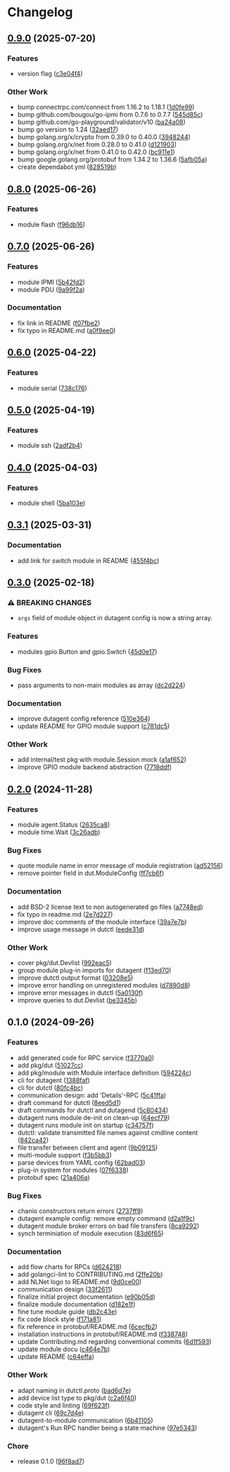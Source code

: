 # Changelog

## [0.9.0](https://github.com/BlindspotSoftware/dutctl/compare/v0.8.0...v0.9.0) (2025-07-20)


### Features

* version flag ([c3e04f4](https://github.com/BlindspotSoftware/dutctl/commit/c3e04f40ed993c30dd473230f085475f5cc80282))


### Other Work

* bump connectrpc.com/connect from 1.16.2 to 1.18.1 ([1d0fe99](https://github.com/BlindspotSoftware/dutctl/commit/1d0fe997e550b552a31a554910fca440163638b1))
* bump github.com/bougou/go-ipmi from 0.7.6 to 0.7.7 ([545d85c](https://github.com/BlindspotSoftware/dutctl/commit/545d85c1653bf784925634b7a7596f5b3129fb94))
* bump github.com/go-playground/validator/v10 ([ba24a08](https://github.com/BlindspotSoftware/dutctl/commit/ba24a0811cd26bd1531d7b88addd375ed8c44a4e))
* bump go version to 1.24 ([32aed17](https://github.com/BlindspotSoftware/dutctl/commit/32aed176c8ada72faa160dc5fcd245d13c9b5fdb))
* bump golang.org/x/crypto from 0.39.0 to 0.40.0 ([3948244](https://github.com/BlindspotSoftware/dutctl/commit/3948244842553cec38099cc9b64802a0af6f5b27))
* bump golang.org/x/net from 0.28.0 to 0.41.0 ([d121903](https://github.com/BlindspotSoftware/dutctl/commit/d121903dab7fc62f27bfab87c8efec6d446fbbab))
* bump golang.org/x/net from 0.41.0 to 0.42.0 ([bc911e1](https://github.com/BlindspotSoftware/dutctl/commit/bc911e128badbfe4f8eb033450a530dfc41de864))
* bump google.golang.org/protobuf from 1.34.2 to 1.36.6 ([5afb05a](https://github.com/BlindspotSoftware/dutctl/commit/5afb05ad2010756cf45840e10d6f4a09a1d71f34))
* create dependabot.yml ([828519b](https://github.com/BlindspotSoftware/dutctl/commit/828519be937a8e1b73976dfd1f6d8edf00a3e046))

## [0.8.0](https://github.com/BlindspotSoftware/dutctl/compare/v0.7.0...v0.8.0) (2025-06-26)


### Features

* module flash ([f96db16](https://github.com/BlindspotSoftware/dutctl/commit/f96db1691387e092ccc6e236cba85e3e2a5ac797))

## [0.7.0](https://github.com/BlindspotSoftware/dutctl/compare/v0.6.0...v0.7.0) (2025-06-26)


### Features

* module IPMI ([5b42fd2](https://github.com/BlindspotSoftware/dutctl/commit/5b42fd290880f6fd6e578143a4f524eb0d3ae3d7))
* module PDU ([9a99f2a](https://github.com/BlindspotSoftware/dutctl/commit/9a99f2a04b0299058be969be41c95d71f8ac8d37))


### Documentation

* fix link in README ([f07fbe2](https://github.com/BlindspotSoftware/dutctl/commit/f07fbe2c27a5e48a0915d6c8f0ab4a14e41560a8))
* fix typo in README.md ([a0f9ee0](https://github.com/BlindspotSoftware/dutctl/commit/a0f9ee0d6a569110953c23ced4c21a190cb60844))

## [0.6.0](https://github.com/BlindspotSoftware/dutctl/compare/v0.5.0...v0.6.0) (2025-04-22)


### Features

* module serial ([738c176](https://github.com/BlindspotSoftware/dutctl/commit/738c176840cb8dd6b95935b75b3f12b85149161b))

## [0.5.0](https://github.com/BlindspotSoftware/dutctl/compare/v0.4.0...v0.5.0) (2025-04-19)


### Features

* module ssh ([2adf2b4](https://github.com/BlindspotSoftware/dutctl/commit/2adf2b40bd5f528de78884cd5f05bf4917e485ac))

## [0.4.0](https://github.com/BlindspotSoftware/dutctl/compare/v0.3.1...v0.4.0) (2025-04-03)


### Features

* module shell ([5ba103e](https://github.com/BlindspotSoftware/dutctl/commit/5ba103e0f9fb1e7f5666ea9e6143e7fb10f305ae))

## [0.3.1](https://github.com/BlindspotSoftware/dutctl/compare/v0.3.0...v0.3.1) (2025-03-31)


### Documentation

* add link for switch module in README ([455f4bc](https://github.com/BlindspotSoftware/dutctl/commit/455f4bc080f4069cb43c389bb196ea4b07366779))

## [0.3.0](https://github.com/BlindspotSoftware/dutctl/compare/v0.2.0...v0.3.0) (2025-02-18)


### ⚠ BREAKING CHANGES

* `args` field of module object in dutagent config is now a string array.

### Features

* modules gpio.Button and gpio.Switch ([45d0e17](https://github.com/BlindspotSoftware/dutctl/commit/45d0e1707a00f60bf5f02162c7d7f15c04985679))


### Bug Fixes

* pass arguments to non-main modules as array ([dc2d224](https://github.com/BlindspotSoftware/dutctl/commit/dc2d224f5014cec742dbb207742121fcbc6eab84))


### Documentation

* improve dutagent config reference ([510e364](https://github.com/BlindspotSoftware/dutctl/commit/510e3646aa65e012ca12cfe457120ee1a68da6c0))
* update README for GPIO module support ([c781dc5](https://github.com/BlindspotSoftware/dutctl/commit/c781dc50e16c86bcfff910e5942164f6e8ecdb12))


### Other Work

* add internal/test pkg with module.Session mock ([a1af652](https://github.com/BlindspotSoftware/dutctl/commit/a1af652acec26a5147bdc248ed11578ae9278825))
* improve GPIO module backend abstraction ([7718ddf](https://github.com/BlindspotSoftware/dutctl/commit/7718ddff467e889c2e16b959e3b676172ee8ce55))

## [0.2.0](https://github.com/BlindspotSoftware/dutctl/compare/v0.1.0...v0.2.0) (2024-11-28)


### Features

* module agent.Status ([2635ca8](https://github.com/BlindspotSoftware/dutctl/commit/2635ca871c33a5a794b5c6161a8aaa17e099e212))
* module time.Wait ([3c26adb](https://github.com/BlindspotSoftware/dutctl/commit/3c26adb00086366b7ac9267ba6b76fc7cec01a1e))


### Bug Fixes

* quote module name in error message of module registration ([ad52156](https://github.com/BlindspotSoftware/dutctl/commit/ad521569755115b3af3bf165346d301a094181a9))
* remove pointer field in dut.ModuleConfig ([ff7cb6f](https://github.com/BlindspotSoftware/dutctl/commit/ff7cb6f4efe6ef586ab1d5a45d50f22fa66fbfab))


### Documentation

* add BSD-2 license text to non autogenerated go files ([a7748ed](https://github.com/BlindspotSoftware/dutctl/commit/a7748ed6ac749c5b73524266f65dc7ee3efb9492))
* fix typo in readme.md ([2e7d227](https://github.com/BlindspotSoftware/dutctl/commit/2e7d22797e04fc6376254e88584e065f1a956130))
* improve doc comments of the module interface ([39a7e7b](https://github.com/BlindspotSoftware/dutctl/commit/39a7e7b8d89d82400277b67368f5efda2b5133c9))
* improve usage message in dutctl ([eede31d](https://github.com/BlindspotSoftware/dutctl/commit/eede31ddcde939cde64cd45722cf4efbba460848))


### Other Work

* cover pkg/dut.Devlist ([992eac5](https://github.com/BlindspotSoftware/dutctl/commit/992eac50d323bb4a68155eae477a63663ba6e8fd))
* group module plug-in imports for dutagent ([f13ed70](https://github.com/BlindspotSoftware/dutctl/commit/f13ed70350ea43ff5eeb99c0875461e3b8b479b5))
* improve dutctl output format ([03208e5](https://github.com/BlindspotSoftware/dutctl/commit/03208e58dce96f084ef7f433a6716734dc874875))
* improve error handling on unregistered modules ([d7890d8](https://github.com/BlindspotSoftware/dutctl/commit/d7890d89260a0e5d716f1f354709262faeacf870))
* improve error messages in dutctl ([5a0130f](https://github.com/BlindspotSoftware/dutctl/commit/5a0130fad402f6e7248b94a7b06d2f4597869b42))
* improve queries to dut.Devlist ([be3345b](https://github.com/BlindspotSoftware/dutctl/commit/be3345b824b7ece558670a0976b5adddbbe6b07c))

## 0.1.0 (2024-09-26)


### Features

* add generated code for RPC service ([f3770a0](https://github.com/BlindspotSoftware/dutctl/commit/f3770a0199cbbfce477192c33995d659f0e9d562))
* add pkg/dut ([51027cc](https://github.com/BlindspotSoftware/dutctl/commit/51027ccb5d5471462afead94349a259a0cef72b9))
* add pkg/module with Module interface definition ([594224c](https://github.com/BlindspotSoftware/dutctl/commit/594224ce621fb2145f523975ccd47f29df3143ef))
* cli for dutagent ([1388faf](https://github.com/BlindspotSoftware/dutctl/commit/1388faf88d96cff39f3bb90caec0d9c505675b69))
* cli for dutctl ([80fc4bc](https://github.com/BlindspotSoftware/dutctl/commit/80fc4bc4022ab99a3338b5e0d8dde1bbfe5c8ceb))
* communication design: add 'Details'-RPC ([5c41ffa](https://github.com/BlindspotSoftware/dutctl/commit/5c41ffa32a927ef107d9f2080a38d4f1f2c0a879))
* draft command for dutctl ([8eed5d1](https://github.com/BlindspotSoftware/dutctl/commit/8eed5d176baf860abddc08b135c62cab20c4b545))
* draft commands for dutctl and dutagend ([5c80434](https://github.com/BlindspotSoftware/dutctl/commit/5c80434483ed619902b594793594af7adc6d219f))
* dutagent runs module de-init on clean-up ([64ecf79](https://github.com/BlindspotSoftware/dutctl/commit/64ecf79af24740c0e87ea04c12c86b6663786192))
* dutagent runs module init on startup ([c34757f](https://github.com/BlindspotSoftware/dutctl/commit/c34757f417935d145c5b4316c1d4cbefa8e87af8))
* dutctl: validate transmitted file names against cmdline content ([842ca42](https://github.com/BlindspotSoftware/dutctl/commit/842ca427dc7acf171e9f9e4c57da4561653e7044))
* file transfer between client and agent ([9b09125](https://github.com/BlindspotSoftware/dutctl/commit/9b0912557c09bff9e6aa9c63423aca0c746ec34c))
* multi-module support ([f3b5bb3](https://github.com/BlindspotSoftware/dutctl/commit/f3b5bb31679fcea294fc7b062c5b0c498b16987e))
* parse devices from YAML config ([62bad03](https://github.com/BlindspotSoftware/dutctl/commit/62bad0364c7f864aaf64bba51f902285dfc89b24))
* plug-in system for modules ([07f6338](https://github.com/BlindspotSoftware/dutctl/commit/07f6338c8daf5fac55fb9fe2ebcb9cfa94cfc663))
* protobuf spec ([21a406a](https://github.com/BlindspotSoftware/dutctl/commit/21a406ae0cfd0598a848d167e3b0ceadb36b8cdc))


### Bug Fixes

* chanio constructors return errors ([2737ff9](https://github.com/BlindspotSoftware/dutctl/commit/2737ff93f36ca1ea4a15f9ee8c40465eb3e72f88))
* dutagent example config: remove empty command ([d2a1f9c](https://github.com/BlindspotSoftware/dutctl/commit/d2a1f9ca20d5af8ce4a8925f8e8a8e4c740e89d3))
* dutagent module broker errors on bad file transfers ([8ca9292](https://github.com/BlindspotSoftware/dutctl/commit/8ca92925e0b9617cf0e95186cc87fcf5ac3730dd))
* synch terminiation of module execution ([83d6f65](https://github.com/BlindspotSoftware/dutctl/commit/83d6f6529f0ee673727581f0ed4d14cdbd5450ec))


### Documentation

* add flow charts for RPCs ([d624218](https://github.com/BlindspotSoftware/dutctl/commit/d6242183204273d06e150bc7fe55064f4f3bbf14))
* add golangci-lint to CONTRIBUTING.md ([2ffe20b](https://github.com/BlindspotSoftware/dutctl/commit/2ffe20bae7aafec751a12058c12e04cebe02f770))
* add NLNet logo to README.md ([9d0ce00](https://github.com/BlindspotSoftware/dutctl/commit/9d0ce006a4461fad434c0d3fb4861c16ed01e447))
* communication design ([33f2611](https://github.com/BlindspotSoftware/dutctl/commit/33f26114bd2edb0e641cf2f34825667a4f18e60d))
* finalize initial project documentation ([e90b05d](https://github.com/BlindspotSoftware/dutctl/commit/e90b05d7245ddb98ad41cbab2fac3f0d0d6c3c93))
* finalize module documentation ([d182e1f](https://github.com/BlindspotSoftware/dutctl/commit/d182e1fa84a44368cfc79e607a6937a7db0e3bfa))
* fine tune module guide ([db2c43e](https://github.com/BlindspotSoftware/dutctl/commit/db2c43ef97c4e006a5f761892c9c89f3400f662c))
* fix code block style ([f171a81](https://github.com/BlindspotSoftware/dutctl/commit/f171a81d782ff1e15a23f3428145d60aac05707a))
* fix reference in protobuf/README.md ([6cecfb2](https://github.com/BlindspotSoftware/dutctl/commit/6cecfb204258225898297d4695e7d22c3d53b14d))
* installation instructions in protobuf/README.md ([f338748](https://github.com/BlindspotSoftware/dutctl/commit/f338748f1ef0ae25c56da072a48e976e607aed56))
* update Contributing.md regarding conventional commits ([6d1f593](https://github.com/BlindspotSoftware/dutctl/commit/6d1f59345cd1927a0f7e56edbcd300e776b4ad13))
* update module docu ([c464e7b](https://github.com/BlindspotSoftware/dutctl/commit/c464e7b8b30d3a893c0c4977e0099d4589d9961a))
* update README ([c64effa](https://github.com/BlindspotSoftware/dutctl/commit/c64effa173aaa9a634b186f8f8a938b407504c88))


### Other Work

* adapt naming in dutctl.proto ([bad6d7e](https://github.com/BlindspotSoftware/dutctl/commit/bad6d7ec94ff3b023856fd174287b6563d314a52))
* add device list type to pkg/dut ([c2a6f40](https://github.com/BlindspotSoftware/dutctl/commit/c2a6f4021822de9e7b0424c68c4b5a997edab433))
* code style and linting ([69f623f](https://github.com/BlindspotSoftware/dutctl/commit/69f623f108d75ae231a56ca01a96090a34d10049))
* dutagent cli ([69c7d4e](https://github.com/BlindspotSoftware/dutctl/commit/69c7d4e129c1f78c09151cde9c6d4318f6811cc7))
* dutagent-to-module communication ([6b41105](https://github.com/BlindspotSoftware/dutctl/commit/6b4110525cb802d697fb60a1efafa49aa73067b8))
* dutagent's Run RPC handler being a state machine ([97e5343](https://github.com/BlindspotSoftware/dutctl/commit/97e5343206a359dbbd79970a45f74cfecd7bf680))


### Chore

* release 0.1.0 ([96f8ad7](https://github.com/BlindspotSoftware/dutctl/commit/96f8ad7e92b252f4ba5a567ea0fc7bad0ce3e7a4))
